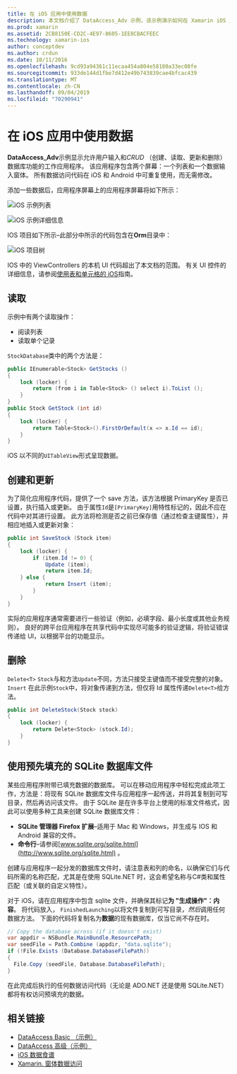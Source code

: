 ```yaml
---
title: 在 iOS 应用中使用数据
description: 本文档介绍了 DataAccess_Adv 示例，该示例演示如何在 Xamarin iOS 应用程序中收集用户输入并执行创建、读取、更新和删除（CRUD）数据库操作。
ms.prod: xamarin
ms.assetid: 2CB8150E-CD2C-4E97-8605-1EE8CBACFEEC
ms.technology: xamarin-ios
author: conceptdev
ms.author: crdun
ms.date: 10/11/2016
ms.openlocfilehash: 9cd93a94361c11ecaa454a804e58180a33ec08fe
ms.sourcegitcommit: 933de144d1fbe7d412e49b743839cae4bfcac439
ms.translationtype: MT
ms.contentlocale: zh-CN
ms.lasthandoff: 09/04/2019
ms.locfileid: "70290941"
---
```

# <a name="using-data-in-an-ios-app"></a>在 iOS 应用中使用数据

**DataAccess_Adv**示例显示允许用户输入和*CRUD* （创建、读取、更新和删除）数据库功能的工作应用程序。 该应用程序包含两个屏幕：一个列表和一个数据输入窗体。 所有数据访问代码在 iOS 和 Android 中可重复使用，而无需修改。

添加一些数据后，应用程序屏幕上的应用程序屏幕将如下所示：

 ![](using-data-in-an-app-images/image9.png "iOS 示例列表")

 ![](using-data-in-an-app-images/image10.png "iOS 示例详细信息")

IOS 项目如下所示–此部分中所示的代码包含在**Orm**目录中：

 ![](using-data-in-an-app-images/image13.png "iOS 项目树")

IOS 中的 ViewControllers 的本机 UI 代码超出了本文档的范围。
有关 UI 控件的详细信息，请参阅[使用表和单元格的 iOS](~/ios/user-interface/controls/tables/index.md)指南。

## <a name="read"></a>读取

示例中有两个读取操作：

- 阅读列表
- 读取单个记录


`StockDatabase`类中的两个方法是：

```csharp
public IEnumerable<Stock> GetStocks ()
{
    lock (locker) {
        return (from i in Table<Stock> () select i).ToList ();
    }
}
public Stock GetStock (int id)
{
    lock (locker) {
        return Table<Stock>().FirstOrDefault(x => x.Id == id);
    }
}
```

iOS 以不同的`UITableView`形式呈现数据。

## <a name="create-and-update"></a>创建和更新

为了简化应用程序代码，提供了一个 save 方法，该方法根据 PrimaryKey 是否已设置，执行插入或更新。 由于属性`Id`是`[PrimaryKey]`用特性标记的，因此不应在代码中对其进行设置。
此方法将检测是否之前已保存值（通过检查主键属性），并相应地插入或更新对象：

```csharp
public int SaveStock (Stock item)
{
    lock (locker) {
        if (item.Id != 0) {
            Update (item);
            return item.Id;
    } else {
            return Insert (item);
        }
    }
}
```



实际的应用程序通常需要进行一些验证（例如，必填字段、最小长度或其他业务规则）。
良好的跨平台应用程序在共享代码中实现尽可能多的验证逻辑，将验证错误传递给 UI，以根据平台的功能显示。

## <a name="delete"></a>删除

`Delete<T>` `Stock`与和方法`Update`不同，方法只接受主键值而不接受完整的对象。 `Insert`
在此示例`Stock`中，将对象传递到方法，但仅将 Id 属性传递`Delete<T>`给方法。

```csharp
public int DeleteStock(Stock stock)
{
    lock (locker) {
        return Delete<Stock> (stock.Id);
    }
}
```

## <a name="using-a-pre-populated-sqlite-database-file"></a>使用预先填充的 SQLite 数据库文件

某些应用程序附带已填充数据的数据库。
可以在移动应用程序中轻松完成此项工作，方法是：将现有 SQLite 数据库文件与应用程序一起传送，并将其复制到可写目录，然后再访问该文件。 由于 SQLite 是在许多平台上使用的标准文件格式，因此可以使用多种工具来创建 SQLite 数据库文件：

- **SQLite 管理器 Firefox 扩展**–适用于 Mac 和 Windows，并生成与 IOS 和 Android 兼容的文件。
- **命令行**–请参阅[www.sqlite.org/sqlite.html](http://www.sqlite.org/sqlite.html) 。


创建与应用程序一起分发的数据库文件时，请注意表和列的命名，以确保它们与代码所需的名称匹配，尤其是在使用 SQLite.NET 时，这会希望名称与C#类和属性匹配（或关联的自定义特性）。

对于 iOS，请在应用程序中包含 sqlite 文件，并确保其标记**为 "生成操作"：内容**。 将代码放入， `FinishedLaunching`以将文件复制到可写目录，*然后*调用任何数据方法。 下面的代码将复制名为**数据**的现有数据库，仅当它尚不存在时。

```csharp
// Copy the database across (if it doesn't exist)
var appdir = NSBundle.MainBundle.ResourcePath;
var seedFile = Path.Combine (appdir, "data.sqlite");
if (!File.Exists (Database.DatabaseFilePath))
{
  File.Copy (seedFile, Database.DatabaseFilePath);
}
```

在此完成后执行的任何数据访问代码（无论是 ADO.NET 还是使用 SQLite.NET）都将有权访问预填充的数据。


## <a name="related-links"></a>相关链接

- [DataAccess Basic （示例）](https://github.com/xamarin/mobile-samples/tree/master/DataAccess/Basic)
- [DataAccess 高级（示例）](https://github.com/xamarin/mobile-samples/tree/master/DataAccess/Advanced)
- [iOS 数据食谱](https://github.com/xamarin/recipes/tree/master/Recipes/ios/data/sqlite)
- [Xamarin. 窗体数据访问](~/xamarin-forms/data-cloud/data/databases.md)
